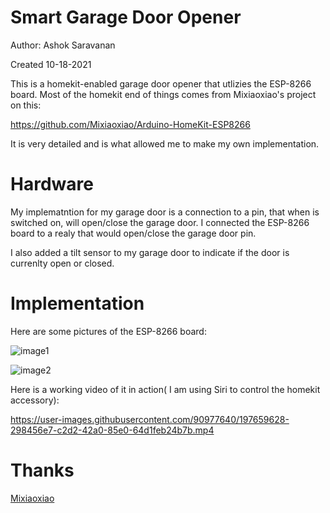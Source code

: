 # Smart Garage Door Opener

Author: Ashok Saravanan

Created 10-18-2021

This is a homekit-enabled garage door opener that utlizies the ESP-8266 board. Most of the homekit end of things comes from Mixiaoxiao's project on this:

https://github.com/Mixiaoxiao/Arduino-HomeKit-ESP8266

It is very detailed and is what allowed me to make my own implementation.

# Hardware

My implematntion for my garage door is a connection to a pin, that when is switched on, will open/close the garage door. I connected the ESP-8266 board to a realy that would open/close the garage door pin.

I also added a tilt sensor to my garage door to indicate if the door is currenlty open or closed.

# Implementation

Here are some pictures of the ESP-8266 board:

![image1](https://user-images.githubusercontent.com/90977640/199140750-2ed94975-9732-4aa6-a54d-b80ccec126e3.jpg)

![image2](https://user-images.githubusercontent.com/90977640/199139488-29e9dad4-a014-496f-beed-19ccfb42cbf7.png)


Here is a working video of it in action( I am using Siri to control the homekit accessory): 


https://user-images.githubusercontent.com/90977640/197659628-298456e7-c2d2-42a0-85e0-64d1feb24b7b.mp4



# Thanks
[Mixiaoxiao](https://github.com/Mixiaoxiao/Arduino-HomeKit-ESP8266)
